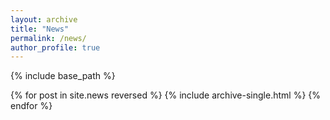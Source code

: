 ```yaml
---
layout: archive
title: "News"
permalink: /news/
author_profile: true
---
```


{% include base_path %}

<body>

<!-- Uncomment the following when anything is available -->
{% for post in site.news reversed %}
  {% include archive-single.html %}
{% endfor %}

</body>


